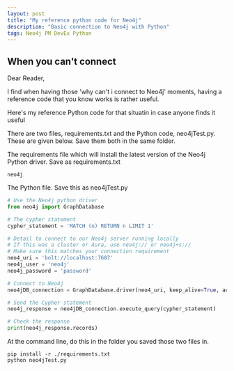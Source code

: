 ```yaml
---
layout: post
title: "My reference python code for Neo4j"
description: "Basic connection to Neo4j with Python"
tags: Neo4j PM DevEx Python
---
```


## When you can't connect

Dear Reader,

I find when having those 'why can't i connect to Neo4j' moments, having a reference code that you know works is rather useful.

Here's my reference Python code for that situatin in case anyone finds it useful

There are two files, requirements.txt and the Python code, neo4jTest.py. These are given below. Save them both in the same folder.

The requirements file which will install the latest version of the Neo4j Python driver. Save as requirements.txt

```Text
neo4j

```

The Python file. Save this as neo4jTest.py

```Python
# Use the Neo4j python driver
from neo4j import GraphDatabase

# The cypher statement
cypher_statement = 'MATCH (n) RETURN n LIMIT 1'

# Detail to connect to our Neo4j server running locally
# If this was a cluster or Aura, use neo4j:// or neo4j+s://
# Make sure this matches your connection requirement
neo4_uri = 'bolt://localhost:7687'
neo4j_user = 'neo4j'
neo4j_password = 'password'

# Connect to Neo4j
neo4jDB_connection = GraphDatabase.driver(neo4_uri, keep_alive=True, auth=(neo4j_user, neo4j_password))

# Send the Cypher statement
neo4j_response = neo4jDB_connection.execute_query(cypher_statement)

# Check the response
print(neo4j_response.records)
```

At the command line, do this in the folder you saved those two files in.

```Console
pip install -r ./requirements.txt
python neo4jTest.py
```
